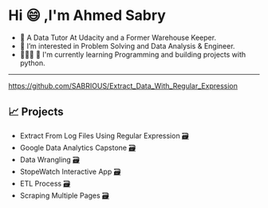 <h1>Hi 😄 ,I'm Ahmed Sabry</h1>

- 📢  A Data Tutor At Udacity and a Former Warehouse Keeper.
- 💬 I’m interested in Problem Solving and Data Analysis & Engineer.
- 👨🏻‍💻 🥤 I'm currently learning Programming and building projects with python.

-----
https://github.com/SABRIOUS/Extract_Data_With_Regular_Expression
## 📈 Projects
- Extract From Log Files Using Regular Expression [🗃](https://github.com/SABRIOUS/Extract_Data_With_Regular_Expression) 
- Google Data Analytics Capstone [🗃](https://github.com/SABRIOUS/Google_Data_Analysis_Capstone) 
- Data Wrangling [🗃](https://github.com/SABRIOUS/Wrangling_Data_Udacity)
- StopeWatch Interactive App [🗃](https://github.com/SABRIOUS/Mastering_Python/blob/master/52.py)
- ETL Process [🗃](https://github.com/SABRIOUS/Mastering_Python/blob/master/ExtractTransformLoad_V2.ipynb)
- Scraping Multiple Pages [🗃](https://github.com/SABRIOUS/Mastering_Python/blob/master/start_1.ipynb)


<!---
SABRIOUS/SABRIOUS is a ✨ special ✨ repository because its `README.md` (this file) appears on your GitHub profile.
You can click the Preview link to take a look at your changes.
--->
